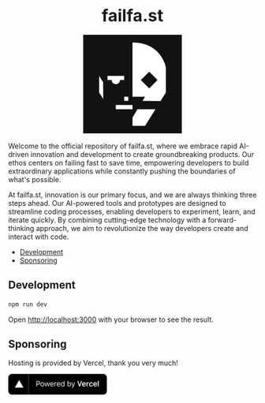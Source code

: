 <h1 align="center"><big>failfa.st</big></h1>

<p align="center"><img src="assets/logo.png" alt="logo" width="200"/></p>

Welcome to the official repository of failfa.st, where we embrace rapid AI-driven innovation and
development to create groundbreaking products. Our ethos centers on failing fast to save time,
empowering developers to build extraordinary applications while constantly pushing the boundaries of
what's possible.

At failfa.st, innovation is our primary focus, and we are always thinking three steps ahead. Our
AI-powered tools and prototypes are designed to streamline coding processes, enabling developers to
experiment, learn, and iterate quickly. By combining cutting-edge technology with a forward-thinking
approach, we aim to revolutionize the way developers create and interact with code.

<!-- toc -->

- [Development](#development)
- [Sponsoring](#sponsoring)

<!-- tocstop -->

## Development

```bash
npm run dev
```

Open [http://localhost:3000](http://localhost:3000) with your browser to see the result.

## Sponsoring

Hosting is provided by Vercel, thank you very much! 

<a href="https://vercel.com?utm_source=failfast&utm_campaign=oss"><img src="public/img/powered-by-vercel.svg" alt="powered by vercel" width="200"/></a>
